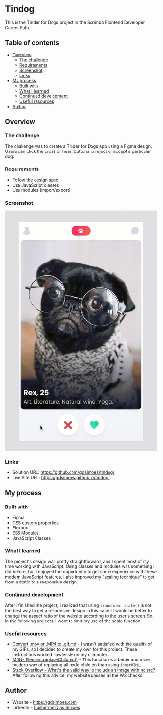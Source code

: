 # Tindog

This is the Tinder for Dogs project in the Scrimba Frontend Developer Career Path.

## Table of contents

-   [Overview](#overview)
    -   [The challenge](#the-challenge)
    -   [Requirements](#requirements)
    -   [Screenshot](#screenshot)
    -   [Links](#links)
-   [My process](#my-process)
    -   [Built with](#built-with)
    -   [What I learned](#what-i-learned)
    -   [Continued development](#continued-development)
    -   [Useful resources](#useful-resources)
-   [Author](#author)

## Overview

### The challenge

The challenge was to create a Tinder for Dogs app using a Figma design. Users can click the cross or heart buttons to reject or accept a particular dog.

### Requirements

-   Follow the design spec
-   Use JavaScript classes
-   Use modules (import/export)

### Screenshot

![A GIF of the website](./screen.gif)

### Links

-   Solution URL: <https://github.com/gdsimoes/tindog/>
-   Live Site URL: <https://gdsimoes.github.io/tindog/>

## My process

### Built with

-   Figma
-   CSS custom properties
-   Flexbox
-   ES6 Modules
-   JavaScript Classes

### What I learned

The project's design was pretty straightforward, and I spent most of my time working with JavaScript. Using classes and modules was something I did before, but I enjoyed the opportunity to get some experience with these modern JavaScript features. I also improved my "scaling technique" to get from a static to a responsive design.

### Continued development

After I finished the project, I realized that using `transform: scale()` is not the best way to get a responsive design in this case. It would be better to change the aspect ratio of the website according to the user's screen. So, in the following projects, I want to limit my use of the scale function.

### Useful resources

-   [Convert .mov or .MP4 to .gif.md](https://gist.github.com/SheldonWangRJT/8d3f44a35c8d1386a396b9b49b43c385) - I wasn't satisfied with the quality of my GIFs, so I decided to create my own for this project. These instructions worked flawlessly on my computer.
-   [MDN- Element.replaceChildren()](https://developer.mozilla.org/en-US/docs/Web/API/Element/replaceChildren) - This function is a better and more modern way of replacing all node children than using `innerHTML`.
-   [Stack Overflow - What's the valid way to include an image with no src?](https://stackoverflow.com/questions/5775469/whats-the-valid-way-to-include-an-image-with-no-src) - After following this advice, my website passes all the W3 checks.

## Author

-   Website - <https://gdsimoes.com>
-   LinkedIn - [Guilherme Dias Simoes](https://www.linkedin.com/in/gdsimoes)
